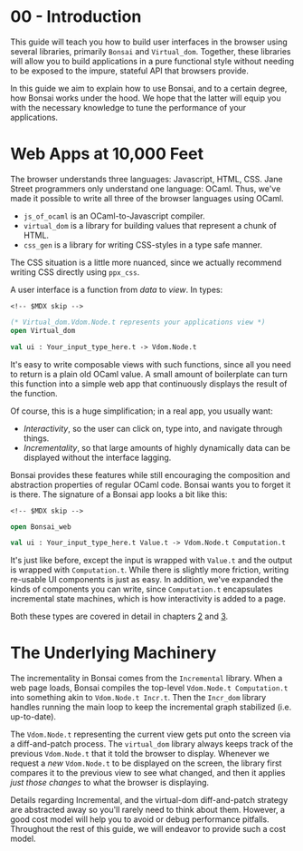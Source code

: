 # 00 - Introduction

This guide will teach you how to build user interfaces in the browser
using several libraries, primarily `Bonsai` and `Virtual_dom`.
Together, these libraries will allow you to build applications in a pure
functional style without needing to be exposed to the impure, stateful
API that browsers provide.

In this guide we aim to explain how to use Bonsai, and to a certain
degree, how Bonsai works under the hood. We hope that the latter will
equip you with the necessary knowledge to tune the performance of your
applications.

# Web Apps at 10,000 Feet

The browser understands three languages: Javascript, HTML, CSS. Jane
Street programmers only understand one language: OCaml. Thus, we've made
it possible to write all three of the browser languages using OCaml.

-   `js_of_ocaml` is an OCaml-to-Javascript compiler.
-   `virtual_dom` is a library for building values that represent a
    chunk of HTML.
-   `css_gen` is a library for writing CSS-styles in a type safe manner.

The CSS situation is a little more nuanced, since we actually recommend
writing CSS directly using `ppx_css`.

A user interface is a function from *data* to *view*. In types:

```{=html}
<!-- $MDX skip -->
```
``` ocaml
(* Virtual_dom.Vdom.Node.t represents your applications view *)
open Virtual_dom

val ui : Your_input_type_here.t -> Vdom.Node.t
```

It's easy to write composable views with such functions, since all you
need to return is a plain old OCaml value. A small amount of boilerplate
can turn this function into a simple web app that continuously displays
the result of the function.

Of course, this is a huge simplification; in a real app, you usually
want:

-   *Interactivity*, so the user can click on, type into, and navigate
    through things.
-   *Incrementality*, so that large amounts of highly dynamically data
    can be displayed without the interface lagging.

Bonsai provides these features while still encouraging the composition
and abstraction properties of regular OCaml code. Bonsai wants you to
forget it is there. The signature of a Bonsai app looks a bit like this:

```{=html}
<!-- $MDX skip -->
```
``` ocaml
open Bonsai_web

val ui : Your_input_type_here.t Value.t -> Vdom.Node.t Computation.t
```

It's just like before, except the input is wrapped with `Value.t` and
the output is wrapped with `Computation.t`. While there is slightly more
friction, writing re-usable UI components is just as easy. In addition,
we've expanded the kinds of components you can write, since
`Computation.t` encapsulates incremental state machines, which is how
interactivity is added to a page.

Both these types are covered in detail in chapters [2](./02-dynamism.md)
and [3](./03-state.md).

# The Underlying Machinery

The incrementality in Bonsai comes from the `Incremental` library. When
a web page loads, Bonsai compiles the top-level
`Vdom.Node.t Computation.t` into something akin to `Vdom.Node.t Incr.t`.
Then the `Incr_dom` library handles running the main loop to keep the
incremental graph stabilized (i.e. up-to-date).

The `Vdom.Node.t` representing the current view gets put onto the screen
via a diff-and-patch process. The `virtual_dom` library always keeps
track of the previous `Vdom.Node.t` that it told the browser to display.
Whenever we request a *new* `Vdom.Node.t` to be displayed on the screen,
the library first compares it to the previous view to see what changed,
and then it applies *just those changes* to what the browser is
displaying.

Details regarding Incremental, and the virtual-dom diff-and-patch
strategy are abstracted away so you'll rarely need to think about them.
However, a good cost model will help you to avoid or debug performance
pitfalls. Throughout the rest of this guide, we will endeavor to provide
such a cost model.
